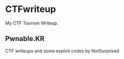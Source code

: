 # CTFwriteup
My CTF Tourism Writeup.

## **Pwnable.KR**
CTF writeups and some exploit codes by NotSurprised
